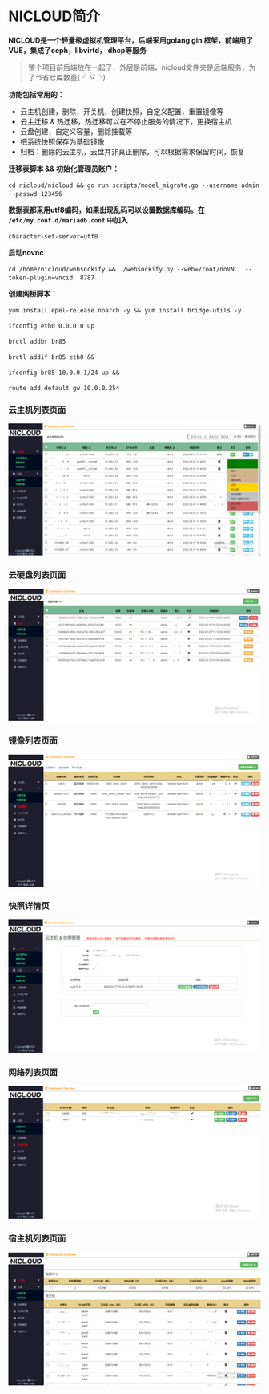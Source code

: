 # NICLOUD简介
**NICLOUD是一个轻量级虚拟机管理平台，后端采用golang gin 框架，前端用了VUE，集成了ceph，libvirtd， dhcp等服务**

> 整个项目前后端放在一起了，外层是前端，nicloud文件夹是后端服务，为了节省仓库数量( ╯▽╰)

**功能包括常用的：**
- 云主机创建，删除，开关机，创建快照，自定义配置，重置镜像等
- 云主迁移 & 热迁移，热迁移可以在不停止服务的情况下，更换宿主机
- 云盘创建，自定义容量，删除挂载等
- 把系统快照保存为基础镜像
- 归档：删除的云主机，云盘并非真正删除，可以根据需求保留时间，恢复

**迁移表脚本 && 初始化管理员账户：**

`cd nicloud/nicloud && go run scripts/model_migrate.go --username admin  --passwd 123456`

**数据表都采用utf8编码，如果出现乱码可以设置数据库编码。在 `/etc/my.conf.d/mariadb.conf` 中加入**

`character-set-server=utf8`

**启动novnc**

`cd /home/nicloud/websockify && ./websockify.py --web=/root/noVNC  --token-plugin=vncid  8787`

**创建网桥脚本：**

`yum install epel-release.noarch -y && yum install bridge-utils -y` 

`ifconfig eth0 0.0.0.0 up`

`brctl addbr br85`

`brctl addif br85 eth0 &&`

`ifconfig br85 10.0.0.1/24 up &&`

`route add default gw 10.0.0.254`

### 云主机列表页面
![avatar](./static/vm.PNG)
### 云硬盘列表页面
![avatar](./static/vdisk.PNG)
### 镜像列表页面
![avatar](./static/osimage.PNG)
### 快照详情页
![avatar](./static/snap.PNG)
### 网络列表页面
![avatar](./static/vlan.PNG)
### 宿主机列表页面
![avatar](./static/host.PNG)
